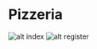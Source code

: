 # Pizzeria
![alt index](https://imgbbb.com/images/2019/09/24/Screenshot-at-08-18-41.png)
![alt register](https://imgbbb.com/images/2019/09/24/Screenshot-at-08-18-59.png)
